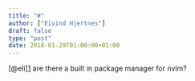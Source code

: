 ```yaml
---
title: "#"
author: ["Eivind Hjertnes"]
draft: false
type: "post"
date: 2018-01-29T01:00:00+01:00
---
```


[@eli][1](https://micro.blog/eli) are there a built in package manager
for nvim?
